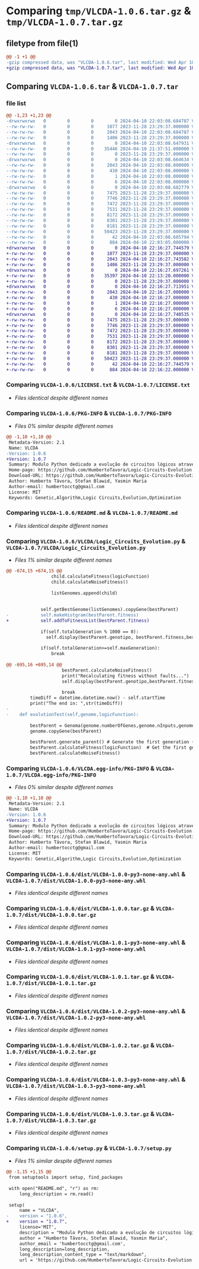 # Comparing `tmp/VLCDA-1.0.6.tar.gz` & `tmp/VLCDA-1.0.7.tar.gz`

## filetype from file(1)

```diff
@@ -1 +1 @@
-gzip compressed data, was "VLCDA-1.0.6.tar", last modified: Wed Apr 10 22:03:08 2024, max compression
+gzip compressed data, was "VLCDA-1.0.7.tar", last modified: Wed Apr 10 22:16:27 2024, max compression
```

## Comparing `VLCDA-1.0.6.tar` & `VLCDA-1.0.7.tar`

### file list

```diff
@@ -1,23 +1,23 @@
-drwxrwxrwx   0        0        0        0 2024-04-10 22:03:08.684787 VLCDA-1.0.6/
--rw-rw-rw-   0        0        0     1077 2023-11-28 23:29:37.000000 VLCDA-1.0.6/LICENSE.txt
--rw-rw-rw-   0        0        0     2043 2024-04-10 22:03:08.684787 VLCDA-1.0.6/PKG-INFO
--rw-rw-rw-   0        0        0     1406 2023-11-28 23:29:37.000000 VLCDA-1.0.6/README.md
-drwxrwxrwx   0        0        0        0 2024-04-10 22:03:08.647931 VLCDA-1.0.6/VLCDA/
--rw-rw-rw-   0        0        0    35446 2024-04-10 21:37:51.000000 VLCDA-1.0.6/VLCDA/Logic_Circuits_Evolution.py
--rw-rw-rw-   0        0        0        0 2023-11-28 23:29:37.000000 VLCDA-1.0.6/VLCDA/__init__.py
-drwxrwxrwx   0        0        0        0 2024-04-10 22:03:08.664634 VLCDA-1.0.6/VLCDA.egg-info/
--rw-rw-rw-   0        0        0     2043 2024-04-10 22:03:08.000000 VLCDA-1.0.6/VLCDA.egg-info/PKG-INFO
--rw-rw-rw-   0        0        0      430 2024-04-10 22:03:08.000000 VLCDA-1.0.6/VLCDA.egg-info/SOURCES.txt
--rw-rw-rw-   0        0        0        1 2024-04-10 22:03:08.000000 VLCDA-1.0.6/VLCDA.egg-info/dependency_links.txt
--rw-rw-rw-   0        0        0        6 2024-04-10 22:03:08.000000 VLCDA-1.0.6/VLCDA.egg-info/top_level.txt
-drwxrwxrwx   0        0        0        0 2024-04-10 22:03:08.682779 VLCDA-1.0.6/dist/
--rw-rw-rw-   0        0        0     7475 2023-11-28 23:29:37.000000 VLCDA-1.0.6/dist/VLCDA-1.0.0-py3-none-any.whl
--rw-rw-rw-   0        0        0     7746 2023-11-28 23:29:37.000000 VLCDA-1.0.6/dist/VLCDA-1.0.0.tar.gz
--rw-rw-rw-   0        0        0     7472 2023-11-28 23:29:37.000000 VLCDA-1.0.6/dist/VLCDA-1.0.1-py3-none-any.whl
--rw-rw-rw-   0        0        0     7531 2023-11-28 23:29:37.000000 VLCDA-1.0.6/dist/VLCDA-1.0.1.tar.gz
--rw-rw-rw-   0        0        0     8172 2023-11-28 23:29:37.000000 VLCDA-1.0.6/dist/VLCDA-1.0.2-py3-none-any.whl
--rw-rw-rw-   0        0        0     8301 2023-11-28 23:29:37.000000 VLCDA-1.0.6/dist/VLCDA-1.0.2.tar.gz
--rw-rw-rw-   0        0        0     8181 2023-11-28 23:29:37.000000 VLCDA-1.0.6/dist/VLCDA-1.0.3-py3-none-any.whl
--rw-rw-rw-   0        0        0    50423 2023-11-28 23:29:37.000000 VLCDA-1.0.6/dist/VLCDA-1.0.3.tar.gz
--rw-rw-rw-   0        0        0       42 2024-04-10 22:03:08.685794 VLCDA-1.0.6/setup.cfg
--rw-rw-rw-   0        0        0      884 2024-04-10 22:03:05.000000 VLCDA-1.0.6/setup.py
+drwxrwxrwx   0        0        0        0 2024-04-10 22:16:27.744579 VLCDA-1.0.7/
+-rw-rw-rw-   0        0        0     1077 2023-11-28 23:29:37.000000 VLCDA-1.0.7/LICENSE.txt
+-rw-rw-rw-   0        0        0     2043 2024-04-10 22:16:27.743582 VLCDA-1.0.7/PKG-INFO
+-rw-rw-rw-   0        0        0     1406 2023-11-28 23:29:37.000000 VLCDA-1.0.7/README.md
+drwxrwxrwx   0        0        0        0 2024-04-10 22:16:27.697261 VLCDA-1.0.7/VLCDA/
+-rw-rw-rw-   0        0        0    35397 2024-04-10 22:13:20.000000 VLCDA-1.0.7/VLCDA/Logic_Circuits_Evolution.py
+-rw-rw-rw-   0        0        0        0 2023-11-28 23:29:37.000000 VLCDA-1.0.7/VLCDA/__init__.py
+drwxrwxrwx   0        0        0        0 2024-04-10 22:16:27.713951 VLCDA-1.0.7/VLCDA.egg-info/
+-rw-rw-rw-   0        0        0     2043 2024-04-10 22:16:27.000000 VLCDA-1.0.7/VLCDA.egg-info/PKG-INFO
+-rw-rw-rw-   0        0        0      430 2024-04-10 22:16:27.000000 VLCDA-1.0.7/VLCDA.egg-info/SOURCES.txt
+-rw-rw-rw-   0        0        0        1 2024-04-10 22:16:27.000000 VLCDA-1.0.7/VLCDA.egg-info/dependency_links.txt
+-rw-rw-rw-   0        0        0        6 2024-04-10 22:16:27.000000 VLCDA-1.0.7/VLCDA.egg-info/top_level.txt
+drwxrwxrwx   0        0        0        0 2024-04-10 22:16:27.740535 VLCDA-1.0.7/dist/
+-rw-rw-rw-   0        0        0     7475 2023-11-28 23:29:37.000000 VLCDA-1.0.7/dist/VLCDA-1.0.0-py3-none-any.whl
+-rw-rw-rw-   0        0        0     7746 2023-11-28 23:29:37.000000 VLCDA-1.0.7/dist/VLCDA-1.0.0.tar.gz
+-rw-rw-rw-   0        0        0     7472 2023-11-28 23:29:37.000000 VLCDA-1.0.7/dist/VLCDA-1.0.1-py3-none-any.whl
+-rw-rw-rw-   0        0        0     7531 2023-11-28 23:29:37.000000 VLCDA-1.0.7/dist/VLCDA-1.0.1.tar.gz
+-rw-rw-rw-   0        0        0     8172 2023-11-28 23:29:37.000000 VLCDA-1.0.7/dist/VLCDA-1.0.2-py3-none-any.whl
+-rw-rw-rw-   0        0        0     8301 2023-11-28 23:29:37.000000 VLCDA-1.0.7/dist/VLCDA-1.0.2.tar.gz
+-rw-rw-rw-   0        0        0     8181 2023-11-28 23:29:37.000000 VLCDA-1.0.7/dist/VLCDA-1.0.3-py3-none-any.whl
+-rw-rw-rw-   0        0        0    50423 2023-11-28 23:29:37.000000 VLCDA-1.0.7/dist/VLCDA-1.0.3.tar.gz
+-rw-rw-rw-   0        0        0       42 2024-04-10 22:16:27.744579 VLCDA-1.0.7/setup.cfg
+-rw-rw-rw-   0        0        0      884 2024-04-10 22:16:22.000000 VLCDA-1.0.7/setup.py
```

### Comparing `VLCDA-1.0.6/LICENSE.txt` & `VLCDA-1.0.7/LICENSE.txt`

 * *Files identical despite different names*

### Comparing `VLCDA-1.0.6/PKG-INFO` & `VLCDA-1.0.7/PKG-INFO`

 * *Files 0% similar despite different names*

```diff
@@ -1,10 +1,10 @@
 Metadata-Version: 2.1
 Name: VLCDA
-Version: 1.0.6
+Version: 1.0.7
 Summary: Modulo Python dedicado a evolução de circuitos lógicos através de algoritmos genéticos
 Home-page: https://github.com/HumbertoTavora/Logic-Circuits-Evolution
 Download-URL: https://github.com/HumbertoTavora/Logic-Circuits-Evolution
 Author: Humberto Távora, Stefan Blawid, Yasmin Maria
 Author-email: humbertocctg@gmail.com
 License: MIT
 Keywords: Genetic,Algorithm,Logic Circuits,Evolution,Optimization
```

### Comparing `VLCDA-1.0.6/README.md` & `VLCDA-1.0.7/README.md`

 * *Files identical despite different names*

### Comparing `VLCDA-1.0.6/VLCDA/Logic_Circuits_Evolution.py` & `VLCDA-1.0.7/VLCDA/Logic_Circuits_Evolution.py`

 * *Files 1% similar despite different names*

```diff
@@ -674,15 +674,15 @@
                 child.calculateFitness(logicFunction)
                 child.calculateNoiseFitness()
                 
                 listGenomes.append(child)
 
                        
             self.getBestGenome(listGenomes).copyGene(bestParent)
-            self.makeHistgram(bestParent.fitness)
+            self.addToFitnessList(bestParent.fitness)
 
             if(self.totalGeneration % 1000 == 0):
               self.display(bestParent.genotipo, bestParent.fitness,bestParent.noiseFitness,self.totalGeneration)
             
             if(self.totalGeneration>=self.maxGeneration):
                 break
             
@@ -695,16 +695,14 @@
                     bestParent.calculateNoiseFitness()
                     print("Recalculating fitness without faults...")
                     self.display(bestParent.genotipo,bestParent.fitness,bestParent.noiseFitness,self.totalGeneration)
 
                     break
         timeDiff = datetime.datetime.now() - self.startTime
         print("The end in: ",str(timeDiff))
-
-    def evolutionTest(self,genome,logicFunction):
         
         bestParent = Genoma(genome.numberOfGenes,genome.nInputs,genome.nOutputs)
         genome.copyGene(bestParent)
       
         bestParent.generate_parent() # Generate the first generation (The first Parent)
         bestParent.calculateFitness(logicFunction)  # Get the first generation fitness
         bestParent.calculateNoiseFitness()
```

### Comparing `VLCDA-1.0.6/VLCDA.egg-info/PKG-INFO` & `VLCDA-1.0.7/VLCDA.egg-info/PKG-INFO`

 * *Files 0% similar despite different names*

```diff
@@ -1,10 +1,10 @@
 Metadata-Version: 2.1
 Name: VLCDA
-Version: 1.0.6
+Version: 1.0.7
 Summary: Modulo Python dedicado a evolução de circuitos lógicos através de algoritmos genéticos
 Home-page: https://github.com/HumbertoTavora/Logic-Circuits-Evolution
 Download-URL: https://github.com/HumbertoTavora/Logic-Circuits-Evolution
 Author: Humberto Távora, Stefan Blawid, Yasmin Maria
 Author-email: humbertocctg@gmail.com
 License: MIT
 Keywords: Genetic,Algorithm,Logic Circuits,Evolution,Optimization
```

### Comparing `VLCDA-1.0.6/dist/VLCDA-1.0.0-py3-none-any.whl` & `VLCDA-1.0.7/dist/VLCDA-1.0.0-py3-none-any.whl`

 * *Files identical despite different names*

### Comparing `VLCDA-1.0.6/dist/VLCDA-1.0.0.tar.gz` & `VLCDA-1.0.7/dist/VLCDA-1.0.0.tar.gz`

 * *Files identical despite different names*

### Comparing `VLCDA-1.0.6/dist/VLCDA-1.0.1-py3-none-any.whl` & `VLCDA-1.0.7/dist/VLCDA-1.0.1-py3-none-any.whl`

 * *Files identical despite different names*

### Comparing `VLCDA-1.0.6/dist/VLCDA-1.0.1.tar.gz` & `VLCDA-1.0.7/dist/VLCDA-1.0.1.tar.gz`

 * *Files identical despite different names*

### Comparing `VLCDA-1.0.6/dist/VLCDA-1.0.2-py3-none-any.whl` & `VLCDA-1.0.7/dist/VLCDA-1.0.2-py3-none-any.whl`

 * *Files identical despite different names*

### Comparing `VLCDA-1.0.6/dist/VLCDA-1.0.2.tar.gz` & `VLCDA-1.0.7/dist/VLCDA-1.0.2.tar.gz`

 * *Files identical despite different names*

### Comparing `VLCDA-1.0.6/dist/VLCDA-1.0.3-py3-none-any.whl` & `VLCDA-1.0.7/dist/VLCDA-1.0.3-py3-none-any.whl`

 * *Files identical despite different names*

### Comparing `VLCDA-1.0.6/dist/VLCDA-1.0.3.tar.gz` & `VLCDA-1.0.7/dist/VLCDA-1.0.3.tar.gz`

 * *Files identical despite different names*

### Comparing `VLCDA-1.0.6/setup.py` & `VLCDA-1.0.7/setup.py`

 * *Files 1% similar despite different names*

```diff
@@ -1,15 +1,15 @@
 from setuptools import setup, find_packages
 
 with open("README.md", "r") as rm:
     long_description = rm.read()
 
 setup(
     name = "VLCDA",
-    version = "1.0.6",
+    version = "1.0.7",
     license='MIT',
     description = "Modulo Python dedicado a evolução de circuitos lógicos através de algoritmos genéticos",
     author = "Humberto Távora, Stefan Blawid, Yasmin Maria",
     author_email = 'humbertocctg@gmail.com',
     long_description=long_description,
     long_description_content_type = "text/markdown",
     url = 'https://github.com/HumbertoTavora/Logic-Circuits-Evolution',
```


